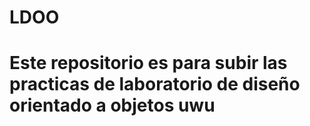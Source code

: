 # LDOO
# Este repositorio es para subir las practicas de laboratorio de diseño orientado a objetos uwu
